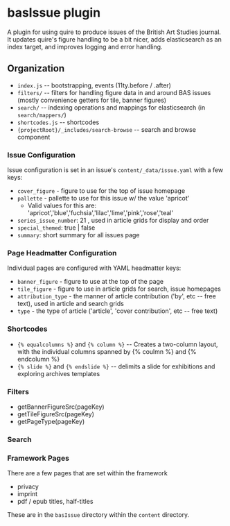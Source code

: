 # basIssue plugin

A plugin for using quire to produce issues of the British Art Studies journal. It updates quire's figure handling to be a bit nicer, adds elasticsearch as an index target, and improves logging and error handling.

## Organization

- `index.js` -- bootstrapping, events (11ty.before / .after)
- `filters/` -- filters for handling figure data in and around BAS issues (mostly convenience getters for tile, banner figures)
- `search/` -- indexing operations and mappings for elasticsearch (in `search/mappers/`)
- `shortcodes.js` -- shortcodes
- `{projectRoot}/_includes/search-browse` -- search and browse component 

### Issue Configuration

Issue configuration is set in an issue's `content/_data/issue.yaml` with a few keys:
- `cover_figure` - figure to use for the top of issue homepage
- `pallette` - pallette to use for this issue w/ the value 'apricot'
	- Valid values for this are: 'apricot','blue','fuchsia','lilac','lime','pink','rose','teal'
- `series_issue_number`: 21 , used in article grids for display and order
- `special_themed`: true | false
- `summary`: short summary for all issues page

### Page Headmatter Configuration

Individual pages are configured with YAML headmatter keys:
- `banner_figure` - figure to use at the top of the page
- `tile_figure` - figure to use in article grids for search, issue homepages
- `attribution_type` - the manner of article contribution ('by', etc -- free text), used in article and search grids
- `type` - the type of article ('article', 'cover contribution', etc -- free text) 

### Shortcodes

- `{% equalcolumns %}` and `{% column %}` -- Creates a two-column layout, with the individual columns spanned by {% coulmn %} and {% endcolumn %}
- `{% slide %}` and `{% endslide %}` -- delimits a slide for exhibitions and exploring archives templates 

### Filters

- getBannerFigureSrc(pageKey)
- getTileFigureSrc(pageKey)
- getPageType(pageKey)

### Search

### Framework Pages

There are a few pages that are set within the framework
- privacy
- imprint
- pdf / epub titles, half-titles

These are in the `basIssue` directory within the `content` directory.
